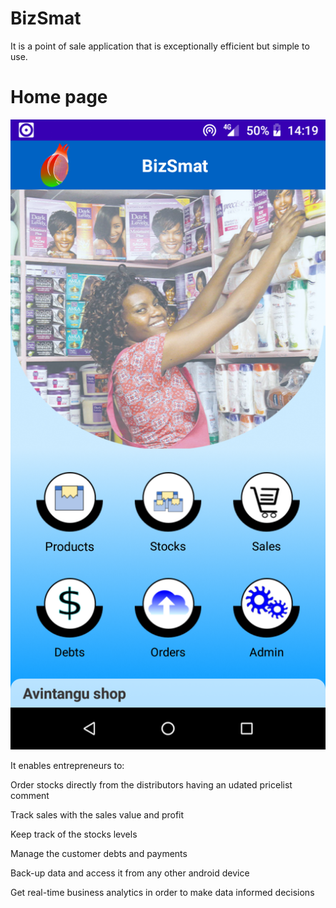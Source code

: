 # BizSmat 
It is a point of sale application that is exceptionally efficient but simple to use.

# Home page
![Scalculator image](https://github.com/stvcheche/BizSmat/blob/master/Raw/bizhome.png)


It enables entrepreneurs to: 

Order stocks directly from the distributors having an udated pricelist comment

Track sales with the sales value and profit 

Keep track of the stocks levels 

Manage the customer debts and payments 

Back-up data and access it from any other android device 

Get real-time business analytics in order to make data informed decisions
